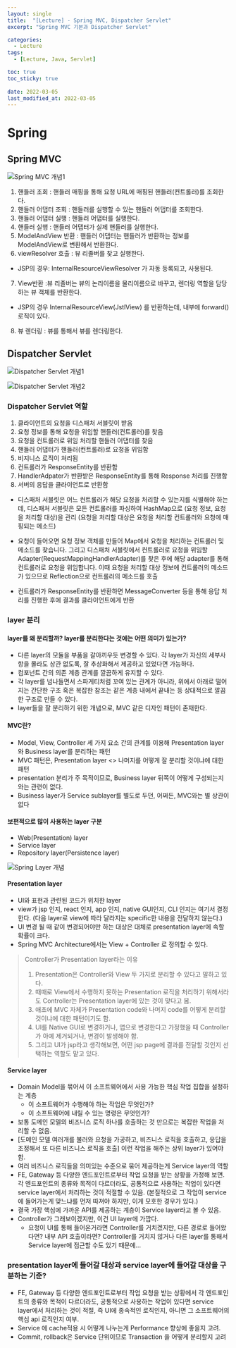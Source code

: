 ```yaml
---
layout: single
title:  "[Lecture] - Spring MVC, Dispatcher Servlet"
excerpt: "Spring MVC 기본과 Dispatcher Servlet"

categories:
  - Lecture
tags:
  - [Lecture, Java, Servlet]

toc: true
toc_sticky: true
 
date: 2022-03-05
last_modified_at: 2022-03-05
---
```

# Spring
## Spring MVC

![Spring MVC 개념1](./../../images/lecture/spring_mvc01.png)

1. 핸들러 조회 : 핸들러 매핑을 통해 요청 URL에 매핑된 핸들러(컨트롤러)를 조회한다.
2. 핸들러 어댑터 조회 : 핸들러를 실행할 수 있는 핸들러 어댑터를 조회한다.
3. 핸들러 어댑터 실행 : 핸들러 어댑터를 실행한다.
4. 핸들러 실행 : 핸들러 어댑터가 실제 핸들러를 실행한다.
5. ModelAndView 반환 : 핸들러 어댑터는 핸들러가 반환하는 정보를 ModelAndView로 변환해서
반환한다.
6. viewResolver 호출 : 뷰 리졸버를 찾고 실행한다.
 - JSP의 경우: InternalResourceViewResolver 가 자동 등록되고, 사용된다.
7. View반환 :뷰 리졸버는 뷰의 논리이름을 물리이름으로 바꾸고, 렌더링 역할을 담당하는 뷰 객체를 반환한다.
 - JSP의 경우 InternalResourceView(JstlView) 를 반환하는데, 내부에 forward() 로직이 있다.
8. 뷰 렌더링 : 뷰를 통해서 뷰를 렌더링한다.

## Dispatcher Servlet

![Dispatcher Servlet 개념1](./../../images/lecture/dispatcher_servlet_01.jpg)

![Dispatcher Servlet 개념2](./../../images/lecture/dispatcher_servlet_02.png)

### Dispatcher Servlet 역할
1. 클라이언트의 요청을 디스패처 서블릿이 받음
2. 요청 정보를 통해 요청을 위임할 핸들러(컨트롤러)를 찾음
3. 요청을 컨트롤러로 위임 처리할 핸들러 어댑터를 찾음
4. 핸들러 어댑터가 핸들러(컨트롤러)로 요청을 위임함
5. 비지니스 로직이 처리됨
6. 컨트롤러가 ResponseEntity를 반환함
7. HandlerAdpater가 반환받은 ResponseEntity를 통해 Response 처리를 진행함
8. 서버의 응답을 클라이언트로 반환함

- 디스패처 서블릿은 어느 컨트롤러가 해당 요청을 처리할 수 있는지를 식별해야 하는데, 디스패처 서블릿은 모든 컨트롤러를 파싱하여 HashMap으로 (요청 정보, 요청을 처리할 대상)을 관리 (요청을 처리할 대상은 요청을 처리할 컨트롤러와 요청에 매핑되는 메소드)

- 요청이 들어오면 요청 정보 객체를 만들어 Map에서 요청을 처리하는 컨트롤러 및 메소드를 찾습니다. 그리고 디스패처 서블릿에서 컨트롤러로 요청을 위임할 Adapter(RequestMappingHandlerAdapter)를 찾은 후에 해당 adapter를 통해 컨트롤러로 요청을 위임합니다. 이때 요청을 처리할 대상 정보에 컨트롤러의 메소드가 있으므로 Reflection으로 컨트롤러의 메소드를 호출

- 컨트롤러가 ResponseEntity를 반환하면 MessageConverter 등을 통해 응답 처리를 진행한 후에 결과를 클라이언트에게 반환

### layer 분리
#### layer를 왜 분리할까? layer를 분리한다는 것에는 어떤 의미가 있는가?
- 다른 layer의 모듈을 부품을 갈아끼우듯 변경할 수 있다. 각 layer가 자신의 세부사항을 몰라도 상관
없도록, 잘 추상화해서 제공하고 있었다면 가능하다.
- 컴포넌트 간의 의존 계층 관계를 깔끔하게 유지할 수 있다.
- 각 layer를 넘나들면서 스파게티처럼 꼬여 있는 관계가 아니라, 위에서 아래로 떨어지는 간단한 구조 혹은 복잡한 참조는 같은 계층 내에서 끝내는 등 상대적으로 깔끔한 구조로 만들 수 있다.
- layer들을 잘 분리하기 위한 개념으로, MVC 같은 디자인 패턴이 존재한다.

#### MVC란?
- Model, View, Controller 세 가지 요소 간의 관계를 이용해 Presentation layer와 Business layer를
분리하는 패턴
- MVC 패턴은, Presentation layer <> 나머지를 어떻게 잘 분리할 것이냐에 대한 패턴
- presentation 분리가 주 목적이므로, Business layer 뒤쪽이 어떻게 구성되는지와는 관련이 없다.
- Business layer가 Service sublayer를 별도로 두던, 어쩌든, MVC와는 별 상관이 없다

#### 보편적으로 많이 사용하는 layer 구분
- Web(Presentation) layer
- Service layer
- Repository layer(Persistence layer)

![Spring Layer 개념](./../../images/lecture/spring_layer01.png)

#### Presentation layer
- UI와 표현과 관련된 코드가 위치한 layer
- view가 jsp 인지, react 인지, app 인지, native GUI인지, CLI 인지는 여기서 결정한다. (다음 layer로 view에 따라 달라지는 specific한 내용을 전달하지 않는다.)
- UI 변경 될 때 같이 변경되어야만 하는 대상은 대체로 presentation layer에 속할 확률이 크다.
- Spring MVC Architecture에서는 View + Controller 로 정의할 수 있다.

> Controller가 Presentation layer라는 이유
> 1. Presentation은 Controller와 View 두 가지로 분리할 수 있다고 말하고 있다.
> 2. 때때로 View에서 수행하지 못하는 Presentation 로직을 처리하기 위해서라도 Controller는 Presentation layer에 있는 것이 맞다고 봄.
> 3. 애초에 MVC 자체가 Presentation code와 나머지 code를 어떻게 분리할것이냐에 대한 패턴이기도 함.
> 4. UI를 Native GUI로 변경하거나, 앱으로 변경한다고 가정했을 때 Controller가 아예 제거되거나, 변경이 발생해야 함.
> 5. 그리고 UI가 jsp라고 생각해보면, 어떤 jsp page에 결과를 전달할 것인지 선택하는 역할도 맡고 있다.

#### Service layer
- Domain Model을 묶어서 이 소프트웨어에서 사용 가능한 핵심 작업 집합을 설정하는 계층
   - 이 소프트웨어가 수행해야 하는 작업은 무엇인가?
   - 이 소프트웨어에 내릴 수 있는 명령은 무엇인가?
- 보통 도메인 모델의 비즈니스 로직 하나를 호출하는 것 만으로는 복잡한 작업을 처리할 수 없음.
- [도메인 모델 여러개를 불러와 요청을 가공하고, 비즈니스 로직을 호출하고, 응답을 조정해서 또 다른 비즈니스 로직을 호출] 이런 작업을 해주는 상위 layer가 있어야 함.
- 여러 비즈니스 로직들을 의미있는 수준으로 묶어 제공하는게 Service layer의 역할
- FE, Gateway 등 다양한 엔드포인트로부터 작업 요청을 받는 상황을 가정해 보면. 각 엔드포인트의 종류와 목적이 다르더라도, 공통적으로 사용하는 작업이 있다면 service layer에서 처리하는 것이 적절할 수 있음. (본질적으로 그 작업이 service에 들어가는게 맞느냐를 먼저 따져야 하지만, 이게 모호한 경우가 있다.)
- 결국 가장 핵심에 가까운 API를 제공하는 계층이 Service layer라고 볼 수 있음.
- Controller가 그래보이겠지만, 이건 UI layer에 가깝다.
   - 요청이 UI를 통해 들어온거라면 Controller를 거치겠지만, 다른 경로로 들어왔다면? 내부 API 호출이라면? Controller를 거치지 않거나 다른 layer를 통해서 Service layer에 접근할 수도 있기 때문에...

### presentation layer에 들어갈 대상과 service layer에 들어갈 대상을 구분하는 기준?
- FE, Gateway 등 다양한 엔드포인트로부터 작업 요청을 받는 상황에서 각 엔드포인트의 종류와 목적이 다르더라도, 공통적으로 사용하는 작업이 있다면 service layer에서 처리하는 것이 적절, 즉 UI에 종속적인 로직인지, 아니면 그 소프트웨어의 핵심 api 로직인지 여부.
- Service 에 cache적용 시 어떻게 나누는게 Performance 향상에 좋을지 고려.
- Commit, rollback은 Service 단위이므로 Transaction 을 어떻게 분리할지 고려

